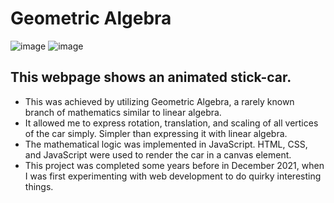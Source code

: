 # Geometric Algebra
![image](https://github.com/yonatan-h/geometric-algebra/assets/99685585/667dbf73-38de-43b0-9792-456ebff5e676)
![image](https://github.com/yonatan-h/geometric-algebra/assets/99685585/4f951673-ff94-4670-b411-661c2e997b70)

## This webpage shows an animated stick-car.
* This was achieved by utilizing Geometric Algebra, a rarely known branch of mathematics similar to linear algebra.
*  It allowed me to express rotation, translation, and scaling of all vertices of the car simply. Simpler than expressing it with linear algebra.
* The mathematical logic was implemented in JavaScript. HTML, CSS, and JavaScript were used to render the car in a canvas element.
* This project was completed some years before in December 2021, when I was first experimenting with web development to do quirky interesting things.
